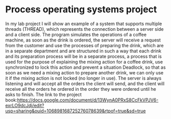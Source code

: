 # Process operating systems project
In my lab project I will show an example of a system that supports multiple threads (THREAD), 
which represents the connection between a server side and a client side. The program simulates the operations of a coffee machine, 
as soon as the drink is ordered, the server will receive a request from the customer and use the processes of preparing the drink, 
which are in a separate department and are structured in such a way that each drink and its preparation process will be in a separate process, 
a process that is used for the purpose of explaining the mixing action for a coffee drink, use synchronized to lock this action and prevent a situation Deadlock, 
so that as soon as we need a mixing action to prepare another drink, we can only use it if the mixing action is not locked (no longer in use).
The server is always listening and will accept all the orders the client will send, 
and the client will receive all the orders he ordered in the order they were ordered until he asks to finish.
The link to the project book:https://docs.google.com/document/d/13WynA0PRxS8CcFkVPJV6-exrLO9dcJdj/edit?usp=sharing&ouid=106898168725276078639&rtpof=true&sd=true
